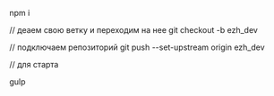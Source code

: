 npm i

// деаем свою ветку и переходим на нее
git checkout -b ezh_dev 

// подключаем репозиторий
git push --set-upstream origin ezh_dev 


// для старта

gulp